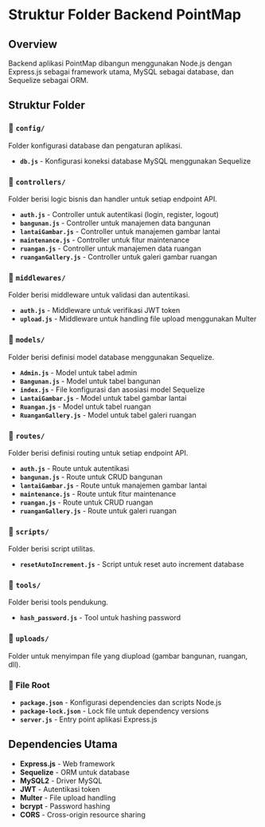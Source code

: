 # Struktur Folder Backend PointMap

## Overview

Backend aplikasi PointMap dibangun menggunakan Node.js dengan Express.js sebagai framework utama, MySQL sebagai database, dan Sequelize sebagai ORM.

## Struktur Folder

### 📁 `config/`

Folder konfigurasi database dan pengaturan aplikasi.

- **`db.js`** - Konfigurasi koneksi database MySQL menggunakan Sequelize

### 📁 `controllers/`

Folder berisi logic bisnis dan handler untuk setiap endpoint API.

- **`auth.js`** - Controller untuk autentikasi (login, register, logout)
- **`bangunan.js`** - Controller untuk manajemen data bangunan
- **`lantaiGambar.js`** - Controller untuk manajemen gambar lantai
- **`maintenance.js`** - Controller untuk fitur maintenance
- **`ruangan.js`** - Controller untuk manajemen data ruangan
- **`ruanganGallery.js`** - Controller untuk galeri gambar ruangan

### 📁 `middlewares/`

Folder berisi middleware untuk validasi dan autentikasi.

- **`auth.js`** - Middleware untuk verifikasi JWT token
- **`upload.js`** - Middleware untuk handling file upload menggunakan Multer

### 📁 `models/`

Folder berisi definisi model database menggunakan Sequelize.

- **`Admin.js`** - Model untuk tabel admin
- **`Bangunan.js`** - Model untuk tabel bangunan
- **`index.js`** - File konfigurasi dan asosiasi model Sequelize
- **`LantaiGambar.js`** - Model untuk tabel gambar lantai
- **`Ruangan.js`** - Model untuk tabel ruangan
- **`RuanganGallery.js`** - Model untuk tabel galeri ruangan

### 📁 `routes/`

Folder berisi definisi routing untuk setiap endpoint API.

- **`auth.js`** - Route untuk autentikasi
- **`bangunan.js`** - Route untuk CRUD bangunan
- **`lantaiGambar.js`** - Route untuk manajemen gambar lantai
- **`maintenance.js`** - Route untuk fitur maintenance
- **`ruangan.js`** - Route untuk CRUD ruangan
- **`ruanganGallery.js`** - Route untuk galeri ruangan

### 📁 `scripts/`

Folder berisi script utilitas.

- **`resetAutoIncrement.js`** - Script untuk reset auto increment database

### 📁 `tools/`

Folder berisi tools pendukung.

- **`hash_password.js`** - Tool untuk hashing password

### 📁 `uploads/`

Folder untuk menyimpan file yang diupload (gambar bangunan, ruangan, dll).

### 📄 File Root

- **`package.json`** - Konfigurasi dependencies dan scripts Node.js
- **`package-lock.json`** - Lock file untuk dependency versions
- **`server.js`** - Entry point aplikasi Express.js

## Dependencies Utama

- **Express.js** - Web framework
- **Sequelize** - ORM untuk database
- **MySQL2** - Driver MySQL
- **JWT** - Autentikasi token
- **Multer** - File upload handling
- **bcrypt** - Password hashing
- **CORS** - Cross-origin resource sharing
